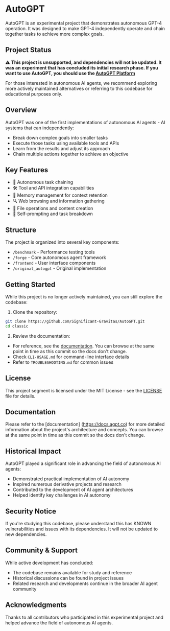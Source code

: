 # AutoGPT

AutoGPT is an experimental project that demonstrates autonomous GPT-4 operation. It was designed to make GPT-4 independently operate and chain together tasks to achieve more complex goals.

## Project Status

⚠️ **This project is unsupported, and dependencies will not be updated. It was an experiment that has concluded its initial research phase. If you want to use AutoGPT, you should use the [AutoGPT Platform](/autogpt_platform)**

For those interested in autonomous AI agents, we recommend exploring more actively maintained alternatives or referring to this codebase for educational purposes only.

## Overview

AutoGPT was one of the first implementations of autonomous AI agents - AI systems that can independently:
- Break down complex goals into smaller tasks
- Execute those tasks using available tools and APIs
- Learn from the results and adjust its approach
- Chain multiple actions together to achieve an objective

## Key Features

- 🔄 Autonomous task chaining
- 🛠 Tool and API integration capabilities
- 💾 Memory management for context retention
- 🔍 Web browsing and information gathering
- 📝 File operations and content creation
- 🔄 Self-prompting and task breakdown

## Structure

The project is organized into several key components:
- `/benchmark` - Performance testing tools
- `/forge` - Core autonomous agent framework
- `/frontend` - User interface components
- `/original_autogpt` - Original implementation

## Getting Started

While this project is no longer actively maintained, you can still explore the codebase:

1. Clone the repository:
```bash
git clone https://github.com/Significant-Gravitas/AutoGPT.git
cd classic
```

2. Review the documentation:
- For reference, see the [documentation](https://docs.agpt.co). You can browse at the same point in time as this commit so the docs don't change.
- Check `CLI-USAGE.md` for command-line interface details
- Refer to `TROUBLESHOOTING.md` for common issues

## License

This project segment is licensed under the MIT License - see the [LICENSE](LICENSE) file for details.

## Documentation

Please refer to the [documentation] (https://docs.agpt.co) for more detailed information about the project's architecture and concepts.
You can browse at the same point in time as this commit so the docs don't change.

## Historical Impact

AutoGPT played a significant role in advancing the field of autonomous AI agents:
- Demonstrated practical implementation of AI autonomy
- Inspired numerous derivative projects and research
- Contributed to the development of AI agent architectures
- Helped identify key challenges in AI autonomy

## Security Notice

If you're studying this codebase, please understand this has KNOWN vulnerabilities and issues with its dependencies. It will not be updated to new dependencies.

## Community & Support

While active development has concluded:
- The codebase remains available for study and reference
- Historical discussions can be found in project issues
- Related research and developments continue in the broader AI agent community

## Acknowledgments

Thanks to all contributors who participated in this experimental project and helped advance the field of autonomous AI agents.
